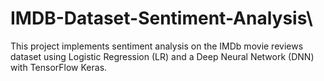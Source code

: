 # IMDB-Dataset-Sentiment-Analysis\

This project implements sentiment analysis on the IMDb movie reviews dataset using Logistic Regression (LR) and a Deep Neural Network (DNN) with TensorFlow Keras.